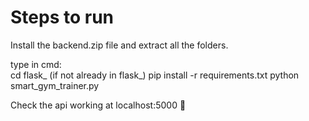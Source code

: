 
# Steps to run

Install the backend.zip file and extract all the folders.

type in cmd: \
cd flask_ (if not already in flask_)
pip install -r requirements.txt
python smart_gym_trainer.py  

Check the api working at localhost:5000 🙂 